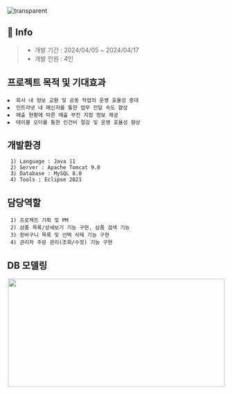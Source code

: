 ![transparent](https://capsule-render.vercel.app/api?type=transparent&fontColor=0080FF&text=Introduction&height=150&fontSize=50&desc=쇼핑몰%20개발%20프로젝트&descAlignY=75&descAlign=60)

## :mega: Info
>- 개발 기간 : 2024/04/05 ~ 2024/04/17
>- 개발 인원 : 4인
>

## 프로젝트 목적 및 기대효과

    ⦁  회사 내 정보 교환 및 공동 작업의 운영 효율성 증대
    ⦁  인트라넷 내 메신저를 통한 업무 전달 속도 향상
    ⦁  매출 현황에 따른 매출 부진 지점 정보 제공
    ⦁  테이블 오더를 통한 인건비 절감 및 운영 효율성 향상

## 개발환경
```
 1) Language : Java 11
 2) Server : Apache Tomcat 9.0
 3) Database : MySQL 8.0 
 4) Tools : Eclipse 2021
 ```

## 담당역할
```
 1) 프로젝트 기획 및 PM
 2) 상품 목록/상세보기 기능 구현, 상품 검색 기능
 3) 장바구니 목록 및 선택 삭제 기능 구현
 4) 관리자 주문 관리(조회/수정) 기능 구현
```

## DB 모델링
<p align=center><img src="https://github.com/user-attachments/assets/eaa8e9e9-dcc9-4d41-9f8b-32633f5ed3e7" width="500" height="250"></p>






